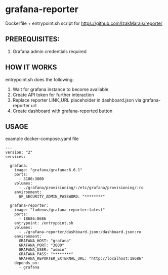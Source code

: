 # grafana-reporter
Dockerfile + entrypoint.sh script for https://github.com/IzakMarais/reporter

## PREREQUISITES:

1. Grafana admin credentials required

## HOW IT WORKS

entrypoint.sh does the following:

1. Wait for grafana instance to become available
2. Create API token for further interaction
3. Replace reporter LINK_URL placeholder in dashboard.json via grafana-reporter url
4. Create dashboard with grafana-reported button

## USAGE

example docker-compose.yaml file

```
---
version: "2"
services:

  grafana:
    image: "grafana/grafana:6.6.1"
    ports:
      - 3100:3000
    volumes:
      - ./grafana/provisioning/:/etc/grafana/provisioning/:ro
    environment:
      GF_SECURITY_ADMIN_PASSWORD: "********"

  grafana-reporter:
    image: "ludenus/grafana-reporter:latest"
    ports:
      - 18686:8686
    entrypoint: /entrypoint.sh
    volumes:
      - ./grafana-reporter/dashboard.json:/dashboard.json:ro
    environment:
      GRAFANA_HOST: "grafana"
      GRAFANA_PORT: "3000"
      GRAFANA_USER: "admin"
      GRAFANA_PASS: "********"
      GRAFANA_REPORTER_EXTERNAL_URL: "http://localhost:18686"
    depends_on:
      - grafana
```



